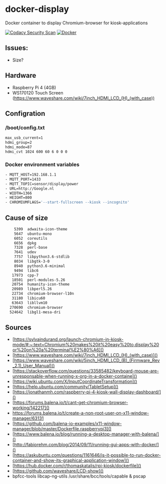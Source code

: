 # docker-display
Docker container to display Chromium-browser for kiosk-applications

[![Codacy Security Scan](https://github.com/Kipjr/docker-display/actions/workflows/codacy-analysis.yml/badge.svg)](https://github.com/Kipjr/docker-display/actions/workflows/codacy-analysis.yml)
[![Docker](https://github.com/Kipjr/docker-display/actions/workflows/docker-publish.yml/badge.svg)](https://github.com/Kipjr/docker-display/actions/workflows/docker-publish.yml)


## Issues:
- Size? 

## Hardware
- Raspberry Pi 4 (4GB)
- WS170120 Touch Screen (https://www.waveshare.com/wiki/7inch_HDMI_LCD_(H)_(with_case))

## Configration

### /boot/config.txt

```txt
max_usb_current=1
hdmi_group=2
hdmi_mode=87
hdmi_cvt 1024 600 60 6 0 0 0
```

### Docker environment variables

```Dockerfile
- MQTT_HOST=192.168.1.1
- MQTT_PORT=1433
- MQTT_TOPIC=sensor/display/power
- URL=http://Google.nl
- WIDTH=1366
- HEIGHT=800
- CHROMIUMFLAGS='--start-fullscreen --kiosk --incognito'
```

## Cause of size

```txt
    5399  adwaita-icon-theme
    5647  ubuntu-mono
    6052  coreutils
    6656  dpkg
    7328  perl-base
    7641  udev
    7757  libpython3.6-stdlib
    8034  libgtk-3-0
    8940  python3.6-minimal
    9494  libc6
   17973  cpp-7
   18501  perl-modules-5.26
   20754  humanity-icon-theme
   20989  libperl5.26
   22734  chromium-browser-l10n
   31180  libicu60
   63643  libllvm10
  270690  chromium-browser
  524642  libgl1-mesa-dri
```

## Sources


- [https://sylvaindurand.org/launch-chromium-in-kiosk-mode/#:~:text=Chromium%20makes%20it%20easy%20to,display%20or%20on%20a%20terminal%E2%80%A6]()
- [https://www.waveshare.com/wiki/7inch_HDMI_LCD_(H)_(with_case)]()
- [https://www.waveshare.com/wiki/5inch_HDMI_LCD_(B)_(Firmware_Rev_2.1)_User_Manual]()
- [https://stackoverflow.com/questions/33585482/keyboard-mouse-are-unresponsable-when-running-x-org-in-a-docker-containe]()
- [https://wiki.ubuntu.com/X/InputCoordinateTransformation]()
- [https://help.ubuntu.com/community/TabletSetup]()
- [https://jonathanmh.com/raspberry-pi-4-kiosk-wall-display-dashboard/]()
- [https://forums.balena.io/t/cant-get-chromium-browser-working/142217]()
- [https://forums.balena.io/t/create-a-non-root-user-on-x11-window-manager/63131 ]()
- [https://github.com/balena-io-examples/x11-window-manager/blob/master/Dockerfile.raspberrypi3]()
- [https://www.balena.io/blog/running-a-desktop-manager-with-balena/]()
- [http://fabiorehm.com/blog/2014/09/11/running-gui-apps-with-docker/]()
- [https://askubuntu.com/questions/1161646/is-it-possible-to-run-docker-container-and-show-its-graphical-application-window]()
- [https://hub.docker.com/r/thomaskatalis/rpi-kiosk/dockerfile]()
- [https://github.com/waveshare/LCD-show]()
- bpfcc-tools libcap-ng-utils  /usr/share/bcc/tools/capable & pscap
  

